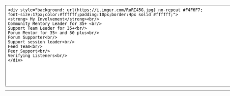---
---
<div style="width: 1140px; margin: 0 auto;">
            
<script>
waiting = 0
show = function () {
	if (waiting) clearTimeout(waiting)
	waiting = setTimeout(function () {
		document.getElementById('result').innerHTML = document.getElementById('html').value
		}, 800)
	}
onload = show
</script>

<div id="container" style="width: 1140px; margin: 0 auto;">
            
<textarea id="html" style="width: 100%; min-height: 20em; font-family: monospace; border: 1px solid black; padding: 1ex; white-space: pre-wrap;" onkeyup="show()" spellcheck="false">
&lt;div style="background: url(https://i.imgur.com/RuRI45G.jpg) no-repeat #F4F6F7;
font-size:17px;color:#ffffff;padding:10px;border:4px solid #ffffff;">
&lt;strong> My Involvement&lt;/strong>&lt;br/>
Community Mentory Leader for 35+ &lt;br/>
Support Team Leader for 35+&lt;br/>
Forum Mentor for 35+ and 50 plus&lt;br/>
Forum Supporter&lt;br/>
Support session leader&lt;br/>
Feed Team&lt;br/>
Peer Support&lt;br/>
Verifying Listeners&lt;br/>
&lt;/div>
</textarea>
<hr>
<div id="result"></div>
<div>

<div>
